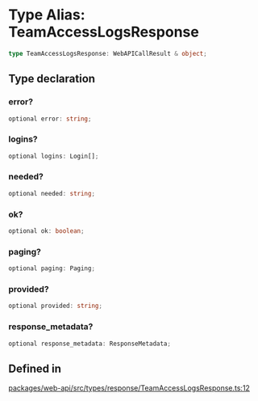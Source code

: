 # Type Alias: TeamAccessLogsResponse

```ts
type TeamAccessLogsResponse: WebAPICallResult & object;
```

## Type declaration

### error?

```ts
optional error: string;
```

### logins?

```ts
optional logins: Login[];
```

### needed?

```ts
optional needed: string;
```

### ok?

```ts
optional ok: boolean;
```

### paging?

```ts
optional paging: Paging;
```

### provided?

```ts
optional provided: string;
```

### response\_metadata?

```ts
optional response_metadata: ResponseMetadata;
```

## Defined in

[packages/web-api/src/types/response/TeamAccessLogsResponse.ts:12](https://github.com/slackapi/node-slack-sdk/blob/c15385ef93ccdde9702f52f7d1f445999203d794/packages/web-api/src/types/response/TeamAccessLogsResponse.ts#L12)
